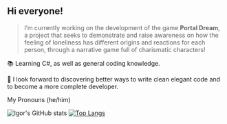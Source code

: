 ## Hi everyone!

> I’m currently working on the development of the game **Portal Dream**, a project that seeks to demonstrate and raise awareness on how the feeling of loneliness has different origins and reactions for each person, through a narrative game full of charismatic characters!

📚 Learning C#, as well as general coding knowledge.

📝 I look forward to discovering better ways to write clean elegant code and to become a more complete developer.

My Pronouns (he/him)

![Igor's GitHub stats](https://github-readme-stats.vercel.app/api?username=IgorPonciano&show_icons=true&theme=dark)
[![Top Langs](https://github-readme-stats.vercel.app/api/top-langs/?username=IgorPonciano&theme=dark)](https://github.com/IgorPonciano/github-readme-stats)
